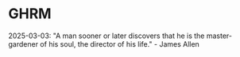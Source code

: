 # GHRM

2025-03-03: "A man sooner or later discovers that he is the master-gardener of his soul, the director of his life." - James Allen